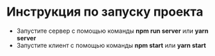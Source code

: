 # Инструкция по запуску проекта

- Запустите сервер с помощью команды <strong>npm run server</strong> или <strong>yarn server</strong>
- Запустите клиент с помощью команды <strong>npm start</strong> или <strong>yarn start</strong>
